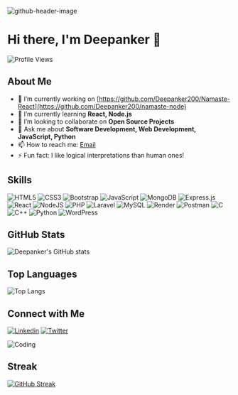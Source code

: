 ![github-header-image](https://github.com/user-attachments/assets/2ab64b3e-8e01-4031-97cb-ff0101397e52)

# Hi there, I'm Deepanker 👋

![Profile Views](https://komarev.com/ghpvc/?username=Deepanker200&color=green)

## About Me

- 🔭 I’m currently working on [https://github.com/Deepanker200/Namaste-React](https://github.com/Deepanker200/namaste-node)
- 🌱 I’m currently learning **React, Node.js**
- 👯 I’m looking to collaborate on **Open Source Projects**
- 💬 Ask me about **Software Development, Web Development, JavaScript, Python**
- 📫 How to reach me: [Email](mailto:tiwarideepanker@gmail.com)
- ⚡ Fun fact: I like logical interpretations than human ones!

## Skills

![HTML5](https://img.shields.io/badge/html5-%23E34F26.svg?style=for-the-badge&logo=html5&logoColor=white)
![CSS3](https://img.shields.io/badge/css3-%231572B6.svg?style=for-the-badge&logo=css3&logoColor=white)
![Bootstrap](https://img.shields.io/badge/bootstrap-%238511FA.svg?style=for-the-badge&logo=bootstrap&logoColor=white)
![JavaScript](https://img.shields.io/badge/javascript-%23323330.svg?style=for-the-badge&logo=javascript&logoColor=%23F7DF1E)
![MongoDB](https://img.shields.io/badge/MongoDB-%234ea94b.svg?style=for-the-badge&logo=mongodb&logoColor=white)
![Express.js](https://img.shields.io/badge/express.js-%23404d59.svg?style=for-the-badge&logo=express&logoColor=%2361DAFB)
![React](https://img.shields.io/badge/react-%2320232a.svg?style=for-the-badge&logo=react&logoColor=%2361DAFB)
![NodeJS](https://img.shields.io/badge/node.js-6DA55F?style=for-the-badge&logo=node.js&logoColor=white)
![PHP](https://img.shields.io/badge/php-%23777BB4.svg?style=for-the-badge&logo=php&logoColor=white)
![Laravel](https://img.shields.io/badge/laravel-%23FF2D20.svg?style=for-the-badge&logo=laravel&logoColor=white)
![MySQL](https://img.shields.io/badge/mysql-4479A1.svg?style=for-the-badge&logo=mysql&logoColor=white)
![Render](https://img.shields.io/badge/Render-%46E3B7.svg?style=for-the-badge&logo=render&logoColor=white)
![Postman](https://img.shields.io/badge/Postman-FF6C37?style=for-the-badge&logo=postman&logoColor=white)
![C](https://img.shields.io/badge/c-%2300599C.svg?style=for-the-badge&logo=c&logoColor=white)
![C++](https://img.shields.io/badge/c++-%2300599C.svg?style=for-the-badge&logo=c%2B%2B&logoColor=white)
![Python](https://img.shields.io/badge/python-3670A0?style=for-the-badge&logo=python&logoColor=ffdd54)
![WordPress](https://img.shields.io/badge/WordPress-%23117AC9.svg?style=for-the-badge&logo=WordPress&logoColor=white)




## GitHub Stats

![Deepanker's GitHub stats](https://github-readme-stats.vercel.app/api?username=Deepanker200&show_icons=true&hide_border=true)

## Top Languages

![Top Langs](https://github-readme-stats.vercel.app/api/top-langs/?username=Deepanker200&layout=compact&hide_border=true)

## Connect with Me

[![Linkedin](https://img.shields.io/badge/-LinkedIn-blue?style=flat-square&logo=linkedin)](https://linkedin.com/in/your-profile)
[![Twitter](https://img.shields.io/badge/-Twitter-blue?style=flat-square&logo=twitter)](https://twitter.com/your-profile)


![Coding](https://media.giphy.com/media/3o7aD2saalBwwftBIY/giphy.gif)

## Streak

[![GitHub Streak](https://streak-stats.demolab.com/?user=Deepanker200&theme=github-dark&hide_border=true)](https://git.io/streak-stats)
